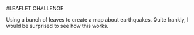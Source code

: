 #LEAFLET CHALLENGE

Using a bunch of leaves to create a map about earthquakes. Quite frankly,
 I would be surprised to see how this works.
